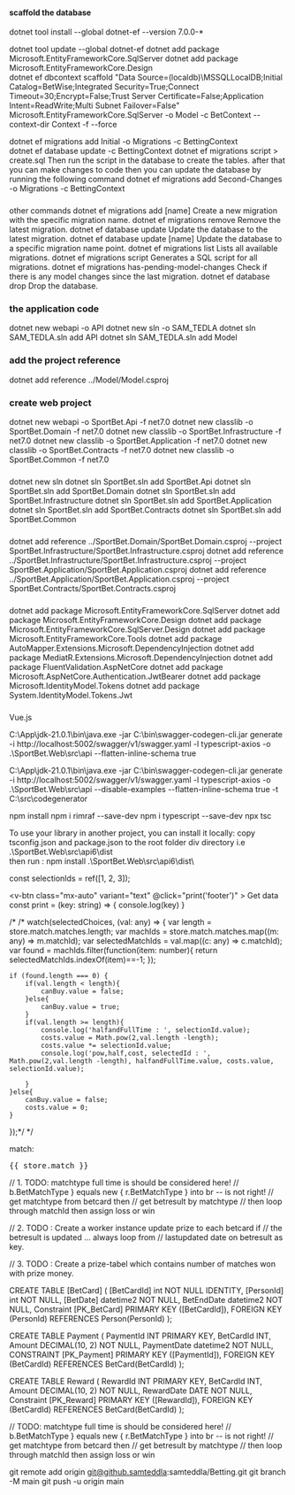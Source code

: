 ####  scaffold the database

dotnet tool install --global dotnet-ef --version 7.0.0-*

dotnet tool update --global dotnet-ef 
dotnet add package Microsoft.EntityFrameworkCore.SqlServer
dotnet add package Microsoft.EntityFrameworkCore.Design     
dotnet ef dbcontext scaffold "Data Source=(localdb)\MSSQLLocalDB;Initial Catalog=BetWise;Integrated Security=True;Connect Timeout=30;Encrypt=False;Trust Server Certificate=False;Application Intent=ReadWrite;Multi Subnet Failover=False" Microsoft.EntityFrameworkCore.SqlServer -o Model -c BetContext --context-dir Context -f --force

dotnet ef migrations add Initial -o Migrations -c BettingContext   
dotnet ef database update -c BettingContext
dotnet ef migrations script > create.sql
Then run the script in the database to create the tables.
after that you can make changes to code then you can update the database by running the following command
dotnet ef migrations add Second-Changes -o Migrations -c BettingContext
###
other commands
dotnet ef migrations add [name]	        Create a new migration with the specific migration name.
dotnet ef migrations remove	            Remove the latest migration.
dotnet ef database update	            Update the database to the latest migration.
dotnet ef database update [name]	    Update the database to a specific migration name point.
dotnet ef migrations list	            Lists all available migrations.
dotnet ef migrations script	            Generates a SQL script for all migrations.
dotnet ef migrations has-pending-model-changes	Check if there is any model changes since the last migration.
dotnet ef database drop	                Drop the database.

### the application code 
dotnet new webapi -o API
dotnet new sln -o SAM_TEDLA
dotnet sln SAM_TEDLA.sln add API
dotnet sln SAM_TEDLA.sln add Model

### add the project reference
dotnet add reference ../Model/Model.csproj
### create web project 
dotnet new webapi -o SportBet.Api -f net7.0
dotnet new classlib -o SportBet.Domain -f net7.0
dotnet new classlib -o SportBet.Infrastructure -f net7.0
dotnet new classlib -o SportBet.Application -f net7.0
dotnet new classlib -o SportBet.Contracts -f net7.0
dotnet new classlib -o SportBet.Common -f net7.0
###
dotnet new sln
dotnet sln SportBet.sln add SportBet.Api
dotnet sln SportBet.sln add SportBet.Domain
dotnet sln SportBet.sln add SportBet.Infrastructure
dotnet sln SportBet.sln add SportBet.Application
dotnet sln SportBet.sln add SportBet.Contracts
dotnet sln SportBet.sln add SportBet.Common
###
dotnet add reference ../SportBet.Domain/SportBet.Domain.csproj --project SportBet.Infrastructure/SportBet.Infrastructure.csproj
dotnet add reference ../SportBet.Infrastructure/SportBet.Infrastructure.csproj --project SportBet.Application/SportBet.Application.csproj
dotnet add reference ../SportBet.Application/SportBet.Application.csproj --project SportBet.Contracts/SportBet.Contracts.csproj
###
dotnet add package Microsoft.EntityFrameworkCore.SqlServer
dotnet add package Microsoft.EntityFrameworkCore.Design
dotnet add package Microsoft.EntityFrameworkCore.SqlServer.Design
dotnet add package Microsoft.EntityFrameworkCore.Tools
dotnet add package AutoMapper.Extensions.Microsoft.DependencyInjection
dotnet add package MediatR.Extensions.Microsoft.DependencyInjection
dotnet add package FluentValidation.AspNetCore
dotnet add package Microsoft.AspNetCore.Authentication.JwtBearer
dotnet add package Microsoft.IdentityModel.Tokens
dotnet add package System.IdentityModel.Tokens.Jwt

###
Vue.js

C:\App\jdk-21.0.1\bin\java.exe -jar C:\bin\swagger-codegen-cli.jar generate -i http://localhost:5002/swagger/v1/swagger.yaml -l typescript-axios -o .\SportBet.Web\src\api --flatten-inline-schema true

 C:\App\jdk-21.0.1\bin\java.exe -jar C:\bin\swagger-codegen-cli.jar generate -i http://localhost:5002/swagger/v1/swagger.yaml -l typescript-axios -o .\SportBet.Web\src\api --disable-examples --flatten-inline-schema true -t C:\src\codegenerator

npm install
npm i rimraf --save-dev
npm i typescript --save-dev
npx tsc

To use your library in another project, you can install it locally:
copy tsconfig.json and package.json to the root folder div directory i.e
 .\SportBet.Web\src\api6\dist\
then run : 
npm install .\SportBet.Web\src\api6\dist\

 <v-select 
    v-model="selectionId" 
    :items="selectionIds" 
    item-text="name" 
    item-value="matchSelectionId"
    label="Select a match" outlined dense return-object>
</v-select>
const selectionIds = ref([1, 2, 3]);

<v-footer
      app
      name="footer"
    >
      <v-btn
        class="mx-auto"
        variant="text"
        @click="print('footer')"
      >
        Get data
      </v-btn>
    </v-footer>
  </v-app>
const print = (key: string) => {
    console.log(key)
  }

/*
/*
watch(selectedChoices, (val: any) => {
    var length = store.match.matches.length;
    var machIds = store.match.matches.map((m: any) => m.matchId);
    var selectedMatchIds = val.map((c: any) => c.matchId);
    var found = machIds.filter(function(item: number){
        return selectedMatchIds.indexOf(item)==-1;
    });

    if (found.length === 0) {
        if(val.length < length){
            canBuy.value = false;
        }else{
            canBuy.value = true;
        }
        if(val.length >= length){
            console.log('halfandFullTime : ', selectionId.value);
            costs.value = Math.pow(2,val.length -length);
            costs.value *= selectionId.value;
            console.log('pow,half,cost, selectedId : ', Math.pow(2,val.length -length), halfandFullTime.value, costs.value, selectionId.value);
            
        }
    }else{
        canBuy.value = false;
        costs.value = 0;
    }
});*/
 */

  <p>match:
            <pre>{{ store.match }}</pre>
            </p>

// 1. TODO: matchtype full time is should be considered here!
// b.BetMatchType } equals new { r.BetMatchType } into br -- is not right!
// get matchtype from betcard then
// get betresult by matchtype
// then loop through matchId then assign loss or win


// 2. TODO : Create a worker instance update prize to each betcard if 
// the betresult is updated ... always loop from 
// lastupdated date on betresult as key.

// 3. TODO : Create a prize-tabel which contains number of matches won with prize money.

CREATE TABLE [BetCard] (
    [BetCardId] int NOT NULL IDENTITY,
    [PersonId] int NOT NULL,
    [BetDate] datetime2 NOT NULL,
    BetEndDate datetime2 NOT NULL,
    Constraint [PK_BetCard] PRIMARY KEY ([BetCardId]),
    FOREIGN KEY (PersonId) REFERENCES Person(PersonId)
);

CREATE TABLE Payment (
  PaymentId INT PRIMARY KEY,
  BetCardId INT,
  Amount DECIMAL(10, 2) NOT NULL,
  PaymentDate datetime2 NOT NULL,
  CONSTRAINT [PK_Payment] PRIMARY KEY ([PaymentId]),
  FOREIGN KEY (BetCardId) REFERENCES BetCard(BetCardId)
);

CREATE TABLE Reward (
  RewardId INT PRIMARY KEY,
  BetCardId INT,
  Amount DECIMAL(10, 2) NOT NULL,
  RewardDate DATE NOT NULL,
  Constraint [PK_Reward] PRIMARY KEY ([RewardId]),
  FOREIGN KEY (BetCardId) REFERENCES BetCard(BetCardId)
);

// TODO: matchtype full time is should be considered here!
        // b.BetMatchType } equals new { r.BetMatchType } into br -- is not right!
        // get matchtype from betcard then
        // get betresult by matchtype
        // then loop through matchId then assign loss or win


git remote add origin git@github.samteddla:samteddla/Betting.git
git branch -M main
git push -u origin main